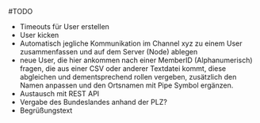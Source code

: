 #TODO

- Timeouts für User erstellen
- User kicken
- Automatisch jegliche Kommunikation im Channel xyz zu einem User zusammenfassen und auf dem Server (Node) ablegen
- neue User, die hier ankommen nach einer MemberID (Alphanumerisch) fragen, die aus einer CSV oder anderer Textdatei kommt, diese abgleichen und dementsprechend rollen vergeben, zusätzlich den Namen anpassen und den Ortsnamen mit Pipe Symbol ergänzen.
- Austausch mit REST API
- Vergabe des Bundeslandes anhand der PLZ?
- Begrüßungstext
